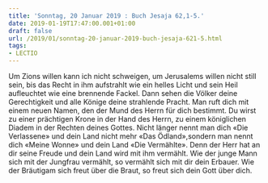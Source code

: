 ```yaml
---
title: 'Sonntag, 20 Januar 2019 : Buch Jesaja 62,1-5.'
date: 2019-01-19T17:47:00.001+01:00
draft: false
url: /2019/01/sonntag-20-januar-2019-buch-jesaja-621-5.html
tags: 
- LECTIO
---
```


Um Zions willen kann ich nicht schweigen, um Jerusalems willen nicht still sein, bis das Recht in ihm aufstrahlt wie ein helles Licht und sein Heil aufleuchtet wie eine brennende Fackel. Dann sehen die Völker deine Gerechtigkeit und alle Könige deine strahlende Pracht. Man ruft dich mit einem neuen Namen, den der Mund des Herrn für dich bestimmt. Du wirst zu einer prächtigen Krone in der Hand des Herrn, zu einem königlichen Diadem in der Rechten deines Gottes. Nicht länger nennt man dich «Die Verlassene» und dein Land nicht mehr «Das Ödland»,sondern man nennt dich «Meine Wonne» und dein Land «Die Vermählte». Denn der Herr hat an dir seine Freude und dein Land wird mit ihm vermählt. Wie der junge Mann sich mit der Jungfrau vermählt, so vermählt sich mit dir dein Erbauer. Wie der Bräutigam sich freut über die Braut, so freut sich dein Gott über dich.